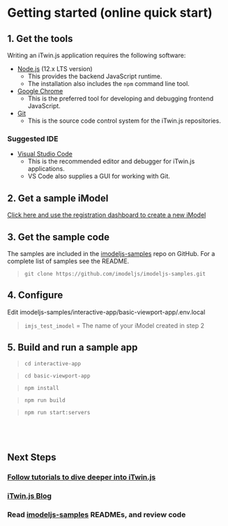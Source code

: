 # Getting started (online quick start)

## 1. Get the tools

Writing an iTwin.js application requires the following software:

- [Node.js](https://nodejs.org) (12.x LTS version)
  - This provides the backend JavaScript runtime.
  - The installation also includes the `npm` command line tool.
- [Google Chrome](https://www.google.com/chrome/)
  - This is the preferred tool for developing and debugging frontend JavaScript.
- [Git](https://git-scm.com/downloads)
  - This is the source code control system for the iTwin.js repositories.

### Suggested IDE

- [Visual Studio Code](https://code.visualstudio.com/)
  - This is the recommended editor and debugger for iTwin.js applications.
  - VS Code also supplies a GUI for working with Git.

## 2. Get a sample iModel

[Click here and use the registration dashboard to create a new iModel](/getting-started/registration-dashboard?tab=1&create=bentleyExample)

## 3. Get the sample code

The samples are included in the [imodeljs-samples](https://github.com/imodeljs/imodeljs-samples) repo on GitHub. For a complete list of samples see the README.

> `git clone https://github.com/imodeljs/imodeljs-samples.git`

## 4. Configure

Edit imodeljs-samples/interactive-app/basic-viewport-app/.env.local
  > `imjs_test_imodel` =  The name of your iModel created in step 2<br/>

## 5. Build and run a sample app

> `cd interactive-app`

> `cd basic-viewport-app`

> `npm install`

> `npm run build`

> `npm run start:servers`

&nbsp;
&nbsp;
---

## Next Steps

### [Follow tutorials to dive deeper into iTwin.js]($docs/learning/tutorials/index.md)

### [iTwin.js Blog](https://medium.com/imodeljs)

### Read [imodeljs-samples](https://github.com/imodeljs/imodeljs-samples) READMEs, and review code


<style>
  article#main h3:after {
    display: none;
  }
  blockquote {
    margin-top: 0px;
    margin-bottom: 0px;
  }
  blockquote > p {
    margin-bottom: 6px;
  }
</style>